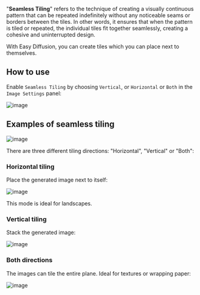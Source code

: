 "**Seamless Tiling**" refers to the technique of creating a visually continuous pattern that can be repeated indefinitely without any noticeable seams or borders between the tiles. In other words, it ensures that when the pattern is tiled or repeated, the individual tiles fit together seamlessly, creating a cohesive and uninterrupted design.

With Easy Diffusion, you can create tiles which you can place next to themselves.

## How to use
Enable `Seamless Tiling` by choosing `Vertical`, or `Horizontal` or `Both` in the `Image Settings` panel:

![image](https://github.com/easydiffusion/easydiffusion/assets/844287/1e503e70-b041-4959-ba5b-c37f99eacdca)

## Examples of seamless tiling

![image](https://github.com/cmdr2/stable-diffusion-ui/assets/5852422/33de4471-0801-49a4-8d3a-14f59acd5462)

There are three different tiling directions: "Horizontal", "Vertical" or "Both":

### Horizontal tiling
Place the generated image next to itself:

![image](https://github.com/cmdr2/stable-diffusion-ui/assets/5852422/6e6e7820-c727-4558-abc4-f8ed79b0c82d)

This mode is ideal for landscapes.

### Vertical tiling
Stack the generated image:

![image](https://github.com/cmdr2/stable-diffusion-ui/assets/5852422/dd75c43a-e48f-4222-8c48-abe485599bd9)

### Both directions
The images can tile the entire plane. Ideal for textures or wrapping paper:

![image](https://github.com/cmdr2/stable-diffusion-ui/assets/5852422/5845ae2e-f530-41be-a341-7ffba3f8fd55)
